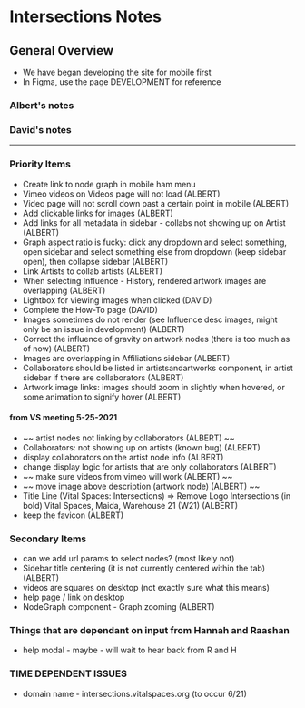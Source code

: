 # Intersections Notes

## General Overview

- We have began developing the site for mobile first
- In Figma, use the page DEVELOPMENT for reference

### Albert's notes

### David's notes

---

### Priority Items

- Create link to node graph in mobile ham menu
- Vimeo videos on Videos page will not load (ALBERT)
- Video page will not scroll down past a certain point in mobile (ALBERT)
- Add clickable links for images (ALBERT)
- Add links for all metadata in sidebar - collabs not showing up on Artist (ALBERT)
- Graph aspect ratio is fucky: click any dropdown and select something, open sidebar and select something else from dropdown (keep sidebar open), then collapse sidebar (ALBERT)
- Link Artists to collab artists (ALBERT)
- When selecting Influence - History, rendered artwork images are overlapping (ALBERT)
- Lightbox for viewing images when clicked (DAVID)
- Complete the How-To page (DAVID)
- Images sometimes do not render (see Influence desc images, might only be an issue in development) (ALBERT)
- Correct the influence of gravity on artwork nodes (there is too much as of now) (ALBERT)
- Images are overlapping in Affiliations sidebar (ALBERT)
- Collaborators should be listed in artistsandartworks component, in artist sidebar if there are collaborators (ALBERT)
- Artwork image links: images should zoom in slightly when hovered, or some animation to signify hover (ALBERT)

#### from VS meeting 5-25-2021

- ~~ artist nodes not linking by collaborators (ALBERT) ~~
- Collaborators: not showing up on artists (known bug) (ALBERT)
- display collaborators on the artist node info (ALBERT)
- change display logic for artists that are only collaborators (ALBERT)
- ~~ make sure videos from vimeo will work (ALBERT) ~~
- ~~ move image above description (artwork node) (ALBERT) ~~
- Title Line (Vital Spaces: Intersections) => Remove Logo Intersections (in bold) Vital Spaces, Maida, Warehouse 21 (W21) (ALBERT)
- keep the favicon (ALBERT)

### Secondary Items

- can we add url params to select nodes? (most likely not)
- Sidebar title centering (it is not currently centered within the tab) (ALBERT)
- videos are squares on desktop (not exactly sure what this means)
- help page / link on desktop
- NodeGraph component - Graph zooming (ALBERT)

### Things that are dependant on input from Hannah and Raashan

- help modal - maybe - will wait to hear back from R and H

### TIME DEPENDENT ISSUES

- domain name - intersections.vitalspaces.org (to occur 6/21)

